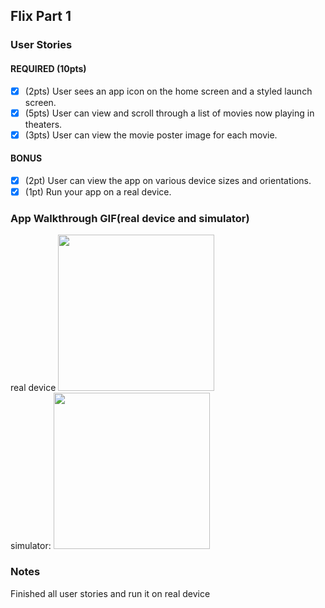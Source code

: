 
## Flix Part 1

### User Stories
#### REQUIRED (10pts)
- [x] (2pts) User sees an app icon on the home screen and a styled launch screen.
- [x] (5pts) User can view and scroll through a list of movies now playing in theaters.
- [x] (3pts) User can view the movie poster image for each movie.

#### BONUS
- [x] (2pt) User can view the app on various device sizes and orientations.
- [x] (1pt) Run your app on a real device.

### App Walkthrough GIF(real device and simulator)
real device
<img src="http://g.recordit.co/RuwHyzpwXN.gif" width=250><br>
simulator:
<img src="http://g.recordit.co/3Ilc5sdnM0.gif" width=250><br>

### Notes
Finished all user stories and run it on real device
